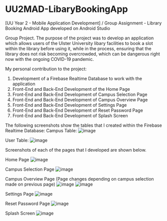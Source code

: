 # UU2MAD-LibaryBookingApp
[UU Year 2 - Mobile Application Development] / Group Assignment - Library Booking Android App developed on Android Studio

Group Project. The purpose of the project was to develop an application which allows users of the Ulster University libary facilities to book a slot within the library before using it, while in the process, ensuring that the library does not risk becoming overcrowded, which can be dangerous right now with the ongoing COVID-19 pandemic.

My personal contribution to the project:
1. Development of a Firebase Realtime Database to work with the application
2. Front-End and Back-End Development of the Home Page
3. Front-End and Back-End Development of Campus Selection Page
4. Front-End and Back-End Development of Campus Overview Page
5. Front-End and Back-End Development of Settings Page
6. Front-End and Back-End Development of Reset Password Page
7. Front-End and Back-End Development of Splash Screen

The following screenshots show the tables that I created within the Firebase Realtime Database:
Campus Table:
![image](https://user-images.githubusercontent.com/91070226/152444461-e07963ca-7bf7-49fb-bdec-e531f95a8232.png)

User Table:
![image](https://user-images.githubusercontent.com/91070226/152444478-fced0147-6eab-42fe-808f-1230e22a7522.png)

Screenshots of each of the pages that I developed are shown below.

Home Page
![image](https://user-images.githubusercontent.com/91070226/152442646-d0bbb6cf-4d02-48b4-8dcd-6b41fee2ae58.png)

Campus Selection Page
![image](https://user-images.githubusercontent.com/91070226/152444233-ebfe26d7-10a4-40e5-b7e1-e4a5dbba6bc3.png)

Campus Overview Page
(Page changes depending on campus selection made on previous page)
![image](https://user-images.githubusercontent.com/91070226/152444250-2cb64538-283a-4745-98ad-1c172d2d147a.png)
![image](https://user-images.githubusercontent.com/91070226/152444259-f6e09a5f-d75d-46d5-aa05-41f63be50be2.png)

Settings Page
![image](https://user-images.githubusercontent.com/91070226/152444322-352b65cc-c87f-4758-96cf-3eff69a4b63e.png)

Reset Password Page
![image](https://user-images.githubusercontent.com/91070226/152444329-e607ad1a-cb69-422f-ad8d-50fcf78aaa04.png)

Splash Screen
![image](https://user-images.githubusercontent.com/91070226/152444346-d7319a6f-26cd-44a9-9d02-5cd623edf3b4.png)





 
